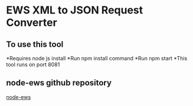# EWS XML to JSON Request Converter 

## To use this tool 

  *Requires node js install
  *Run npm install command
  *Run npm start
  *This tool runs on port 8081


## node-ews github repository
[node-ews](https://github.com/CumberlandGroup/node-ews)
